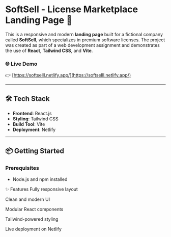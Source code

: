 # SoftSell - License Marketplace Landing Page 🚀

This is a responsive and modern **landing page** built for a fictional company called **SoftSell**, which specializes in premium software licenses. The project was created as part of a web development assignment and demonstrates the use of **React**, **Tailwind CSS**, and **Vite**.

### 🌐 Live Demo  
👉 [https://softselll.netlify.app/](https://softselll.netlify.app/)

---

## 🛠️ Tech Stack

- **Frontend**: React.js  
- **Styling**: Tailwind CSS  
- **Build Tool**: Vite  
- **Deployment**: Netlify  
---

## 📦 Getting Started

### Prerequisites
- Node.js and npm installed

✨ Features
Fully responsive layout

Clean and modern UI

Modular React components

Tailwind-powered styling

Live deployment on Netlify
